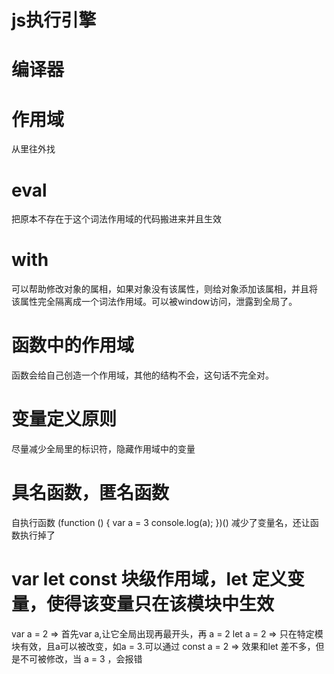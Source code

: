 # js执行引擎

# 编译器

# 作用域
从里往外找

# eval 
把原本不存在于这个词法作用域的代码搬进来并且生效


# with
可以帮助修改对象的属相，如果对象没有该属性，则给对象添加该属相，并且将
该属性完全隔离成一个词法作用域。可以被window访问，泄露到全局了。

# 函数中的作用域
函数会给自己创造一个作用域，其他的结构不会，这句话不完全对。


# 变量定义原则
尽量减少全局里的标识符，隐藏作用域中的变量

# 具名函数，匿名函数
自执行函数
(function () {
    var a = 3
    console.log(a);
})()
减少了变量名，还让函数执行掉了

# var let const 块级作用域，let 定义变量，使得该变量只在该模块中生效
var a = 2 => 首先var a,让它全局出现再最开头，再 a = 2
let a = 2 => 只在特定模块有效，且a可以被改变，如a = 3.可以通过
const a = 2 => 效果和let 差不多，但是不可被修改，当 a = 3 ，会报错
